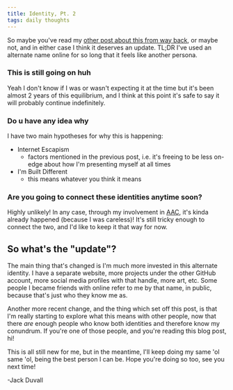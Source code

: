 ```yaml
---
title: Identity, Pt. 2
tags: daily thoughts
---
```


So maybe you've read my [other post about this from way
back](./2020-11-20-online-identity.html), or maybe not, and in either case I
think it deserves an update. TL;DR I've used an alternate name online for so
long that it feels like another persona.

### This is still going on huh

Yeah I don't know if I was or wasn't expecting it at the time but it's been
almost 2 years of this equilibrium, and I think at this point it's safe to say
it will probably continue indefinitely.

### Do u have any idea why

I have two main hypotheses for why this is happening:

- Internet Escapism
  - factors mentioned in the previous post, i.e. it's freeing to be less on-edge
    about how I'm presenting myself at all times
- I'm Built Different
  - this means whatever you think it means

### Are you going to connect these identities anytime soon?

Highly unlikely! In any case, through my involvement in
[AAC](https://www.cmuaac.com/projects), it's kinda already happened (because I
was careless)! It's still tricky enough to connect the two, and I'd like to keep
it that way for now.

## So what's the "update"?

The main thing that's changed is I'm much more invested in this alternate
identity. I have a separate website, more projects under the other GitHub
account, more social media profiles with that handle, more art, etc. Some people
I became friends with online refer to me by that name, in public, because that's
just who they know me as.

Another more recent change, and the thing which set off this post, is that I'm
really starting to explore what this means with other people, now that there
_are_ enough people who know both identities and therefore know my conundrum. If
you're one of those people, and you're reading this blog post, hi!

This is all still new for me, but in the meantime, I'll keep doing my same 'ol
same 'ol, being the best person I can be. Hope you're doing so too, see you next
time!

-Jack Duvall
